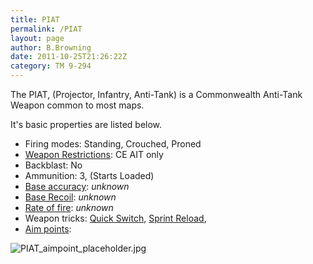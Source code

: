 ```yaml
---
title: PIAT
permalink: /PIAT
layout: page
author: B.Browning
date: 2011-10-25T21:26:22Z
category: TM 9-294
---
```

The PIAT, (Projector, Infantry, Anti-Tank) is a Commonwealth Anti-Tank
Weapon common to most maps.

It's basic properties are listed below.

  - Firing modes: Standing, Crouched, Proned
  - [Weapon Restrictions](Weapon_Restrictions "wikilink"): CE AIT only
  - Backblast: No
  - Ammunition: 3, (Starts Loaded)
  - [Base accuracy](Weapon_mechanics "wikilink"): *unknown*
  - [Base Recoil](Weapon_mechanics "wikilink"): *unknown*
  - [Rate of fire](Weapon_mechanics "wikilink"): *unknown*
  - Weapon tricks: [Quick Switch](Quick_Switch "wikilink"), [Sprint
    Reload](Sprint_Reload "wikilink"),
  - [Aim points](Weapon_mechanics "wikilink"):

![PIAT\_aimpoint\_placeholder.jpg](PIAT_aimpoint_placeholder.jpg
"PIAT_aimpoint_placeholder.jpg")

